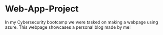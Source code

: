 # Web-App-Project
In my Cybersecurity bootcamp we were tasked on making a webpage using azure. This webpage showcases a personal blog made by me! 

